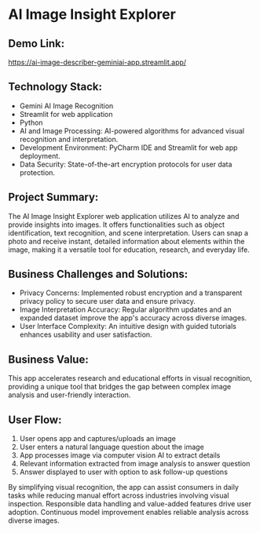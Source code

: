 # AI Image Insight Explorer

## Demo Link: 

https://ai-image-describer-geminiai-app.streamlit.app/

## Technology Stack:

- Gemini AI Image Recognition
- Streamlit for web application
- Python
- AI and Image Processing: AI-powered algorithms for advanced visual recognition and interpretation.
- Development Environment: PyCharm IDE and Streamlit for web app deployment.
- Data Security: State-of-the-art encryption protocols for user data protection.

## Project Summary:

The AI Image Insight Explorer web application utilizes AI to analyze and provide insights into images. It offers functionalities such as object identification, text recognition, and scene interpretation. Users can snap a photo and receive instant, detailed information about elements within the image, making it a versatile tool for education, research, and everyday life.

## Business Challenges and Solutions:

- Privacy Concerns: Implemented robust encryption and a transparent privacy policy to secure user data and ensure privacy.
- Image Interpretation Accuracy: Regular algorithm updates and an expanded dataset improve the app's accuracy across diverse images.
- User Interface Complexity: An intuitive design with guided tutorials enhances usability and user satisfaction.

## Business Value:

This app accelerates research and educational efforts in visual recognition, providing a unique tool that bridges the gap between complex image analysis and user-friendly interaction.

## User Flow:

1. User opens app and captures/uploads an image
2. User enters a natural language question about the image
3. App processes image via computer vision AI to extract details
4. Relevant information extracted from image analysis to answer question
5. Answer displayed to user with option to ask follow-up questions

By simplifying visual recognition, the app can assist consumers in daily tasks while reducing manual effort across industries involving visual inspection. Responsible data handling and value-added features drive user adoption. Continuous model improvement enables reliable analysis across diverse images.
